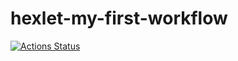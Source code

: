 # hexlet-my-first-workflow
[![Actions Status](https://github.com/Antony11659/hexlet-my-first-workflow/.github/workflows/hello-world.yml/badge.svg)](https://github.com/Antony11659/hexlet-my-first-workflow/actions)
